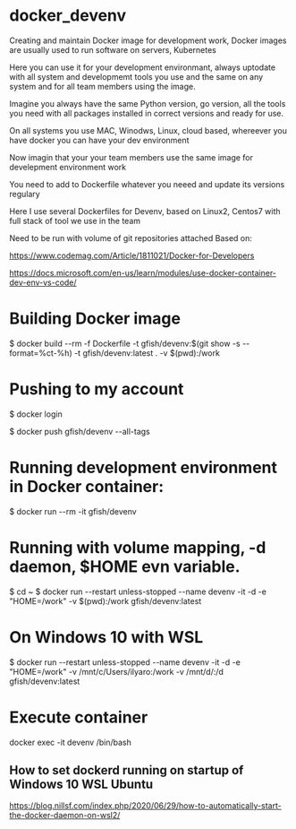 # docker_devenv
Creating and maintain Docker image for development work,
Docker images are usually used to run software on servers, Kubernetes

Here you can use it for your development environmant, always uptodate with all system and developmemt tools you use
and the same on any system and for all team members using the image.

Imagine you always have the same Python version, go version, all the tools you need
with all packages installed in correct versions and ready for use.

On all systems you use MAC, Winodws, Linux, cloud based, whereever you have docker you can have your dev environment

Now imagin that your your team members use the same image for develepment environment work

You need to add to Dockerfile whatever you neeed and update its versions regulary

Here I use several Dockerfiles for Devenv, based on Linux2, Centos7 with full stack
of tool we use in the team 

Need to be run with volume of git repositories attached 
Based on:

https://www.codemag.com/Article/1811021/Docker-for-Developers

https://docs.microsoft.com/en-us/learn/modules/use-docker-container-dev-env-vs-code/


# Building Docker image
$ docker build --rm -f Dockerfile -t gfish/devenv:$(git show -s --format=%ct-%h) -t gfish/devenv:latest .
-v $(pwd):/work
# Pushing to my account
$ docker login

$ docker push gfish/devenv --all-tags

# Running development environment in Docker container:
$ docker run --rm -it gfish/devenv

# Running with volume mapping, -d daemon, $HOME evn variable. 
$ cd ~
$ docker run --restart unless-stopped --name devenv -it -d -e "HOME=/work" -v $(pwd):/work gfish/devenv:latest

# On Windows 10 with WSL

$ docker run --restart unless-stopped --name devenv -it -d -e "HOME=/work" -v /mnt/c/Users/ilyaro:/work -v /mnt/d/:/d gfish/devenv:latest

# Execute container
docker exec -it devenv /bin/bash

## How to set dockerd running on startup of Windows 10 WSL Ubuntu
https://blog.nillsf.com/index.php/2020/06/29/how-to-automatically-start-the-docker-daemon-on-wsl2/
